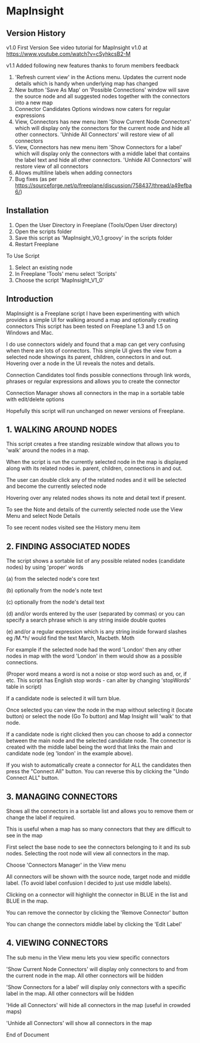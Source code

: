 # MapInsight

## Version History
v1.0 First Version
See video tutorial for MapInsight v1.0 at https://www.youtube.com/watch?v=cSyhkcsB2-M

v1.1 Added following new features thanks to forum members feedback
1. 'Refresh current view' in the Actions menu. Updates the current node details which is handy when underlying map has changed
2. New button 'Save As Map' on 'Possible Connections' window will save the source node and all suggested nodes together 
   with the connectors into a new map
3. Connector Candidates Options windows now caters for regular expressions
4. View, Connectors has new menu item 'Show Current Node Connectors' which will display only the connectors for the 
   current node and hide all other connectors. 'Unhide All Connectors' will restore view of all connectors 
5. View, Connectors has new menu item 'Show Connectors for a label' which will display only the connectors with a
   middle label that contains the label text and hide all other connectors. 'Unhide All Connectors' will restore view of all connectors 
6. Allows multiline labels when adding connectors
7. Bug fixes (as per https://sourceforge.net/p/freeplane/discussion/758437/thread/a49efba6/)

## Installation
1. Open the User Directory in Freeplane (Tools/Open User directory)
2. Open the scripts folder
3. Save this script as 'MapInsight_V0_1.groovy' in the scripts folder
4. Restart Freeplane

To Use Script
1. Select an existing node
2. In Freeplane 'Tools' menu select 'Scripts'
3. Choose the script 'MapInsight_V1_0'

## Introduction
MapInsight is a Freeplane script I have been experimenting with which provides a simple UI for walking around a map and optionally creating connectors 
This script has been tested on Freeplane 1.3 and 1.5 on Windows and Mac.

I do use connectors widely and found that a map can get very confusing when there are lots of connectors. 
This simple UI gives the view from a selected node showings its parent, children, connectors in and out. 
Hovering over a node in the UI reveals the notes and details. 

Connection Candidates tool finds possible connections through link words, phrases or regular expressions and allows you to create the connector

Connection Manager shows all connectors in the map in a sortable table with edit/delete options

Hopefully this script will run unchanged on newer versions of Freeplane.

## 1. WALKING AROUND NODES
This script creates a free standing resizable window that allows you to 'walk' around
the nodes in a map.

When the script is run the currently selected node in the map is displayed along with its related nodes
ie. parent, children, connections in and out.

The user can double click any of the related nodes and it will be selected and become the currently selected node

Hovering over any related nodes shows its note and detail text if present.

To see the Note and details of the currently selected node use the View Menu and select Node Details

To see recent nodes visited see the History menu item

## 2. FINDING ASSOCIATED NODES

The script shows a sortable list of any possible related nodes (candidate nodes) by using 'proper'
words

(a) from the selected node's core text

(b) optionally from the node's note text

(c) optionally from the node's detail text

(d) and/or words entered by the user (separated by commas) or you can
    specify a search phrase which is any string inside double quotes

(e) and/or a regular expression which is any string inside forward slashes 
    eg /M.*h/ would find the text March, Macbeth. Moth
    
For example if the selected node had the word 'London'
then any other nodes in map with the word 'London' in them would show as a possible connections.

(Proper word means a word is not a noise or stop word such as and, or, if etc.
 This script has English stop words - can alter by changing 'stopWords' table in script)

If a candidate node is selected it will turn blue.

Once selected you can view the node in the map without selecting it (locate button) or
select the node (Go To button) and Map Insight will 'walk' to that node.

If a candidate node is right clicked then you can choose to add a connector between the main node and
the selected candidate node. The connector is created with the middle label being the word that links
the main and candidate node (eg 'london' in the example above).

If you wish to automatically create a connector for ALL the candidates then
press the "Connect All" button. You can reverse this by clicking the "Undo Connect ALL" button.

## 3. MANAGING CONNECTORS

Shows all the connectors in a sortable list and allows you to remove them or change the label if required.

This is useful when a map has so many connectors that they are difficult to see in the map

First select the base node to see the connectors belonging to it and its sub nodes.
Selecting the root node will view all connectors in the map.

Choose 'Connectors Manager' in the View menu

All connectors will be shown with the source node, target node and middle label. (To avoid label confusion
I decided to just use middle labels).

Clicking on a connector will highlight the connector in BLUE in the list and BLUE in the map.

You can remove the connector by clicking the 'Remove Connector' button

You can change the connectors middle label by clicking the 'Edit Label'

## 4. VIEWING CONNECTORS

The sub menu in the View menu lets you view specific connectors

'Show Current Node Connectors' will display only connectors to and from the current node in the map. All other
connectors will be hidden

'Show Connectors for a label' will display only connectors with a specific label in the map. All other
connectors will be hidden

'Hide all Connectors' will hide all connectors in the map (useful in crowded maps)

'Unhide all Connectors' will show all connectors in the map

End of Document
